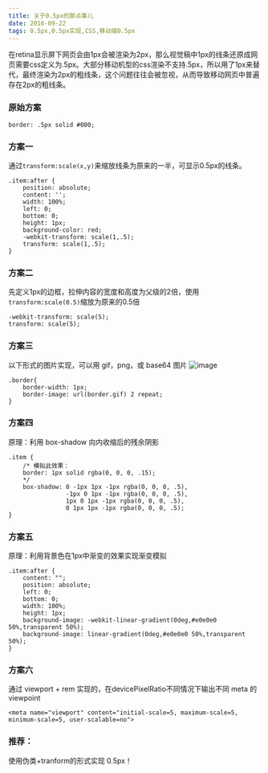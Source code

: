```yaml
---
title: 关于0.5px的那点事儿
date: 2016-09-22
tags: 0.5px,0.5px实现,CSS,移动端0.5px
---
```


在retina显示屏下网页会由1px会被渲染为2px，那么视觉稿中1px的线条还原成网页需要css定义为.5px。大部分移动机型的css渲染不支持.5px，所以用了1px来替代，最终渲染为2px的粗线条，这个问题往往会被忽视，从而导致移动网页中普遍存在2px的粗线条。

### 原始方案

```
border: .5px solid #000;
```

### 方案一

通过`transform:scale(x,y)`来缩放线条为原来的一半，可显示0.5px的线条。

```
.item:after {
    position: absolute;
    content: '';
    width: 100%;
    left: 0;
    bottom: 0;
    height: 1px;
    background-color: red;
    -webkit-transform: scale(1,.5);
    transform: scale(1,.5);
}
```

### 方案二

先定义1px的边框，拉伸内容的宽度和高度为父级的2倍，使用`transform:scale(0.5)`缩放为原来的0.5倍

```
-webkit-transform: scale(5);
transform: scale(5);
```

### 方案三

以下形式的图片实现，可以用 gif，png，或 base64 图片 ![image](http://image.freefe.cc/20160922204325.png)

```
.border{
    border-width: 1px;
    border-image: url(border.gif) 2 repeat;
}
```

### 方案四

原理：利用 box-shadow 向内收缩后的残余阴影

```
.item {
    /* 模拟此效果：
    border: 1px solid rgba(0, 0, 0, .15);
    */
    box-shadow: 0 -1px 1px -1px rgba(0, 0, 0, .5),
                -1px 0 1px -1px rgba(0, 0, 0, .5),
                1px 0 1px -1px rgba(0, 0, 0, .5),
                0 1px 1px -1px rgba(0, 0, 0, .5);
}
```

### 方案五

原理：利用背景色在1px中渐变的效果实现渐变模拟

```
.item:after {
    content: "";
    position: absolute;
    left: 0;
    bottom: 0;
    width: 100%;
    height: 1px;
    background-image: -webkit-linear-gradient(0deg,#e0e0e0 50%,transparent 50%);
    background-image: linear-gradient(0deg,#e0e0e0 50%,transparent 50%);
}
```

### 方案六

通过 viewport + rem 实现的，在devicePixelRatio不同情况下输出不同 meta 的 viewpoint

```
<meta name="viewport" content="initial-scale=5, maximum-scale=5, minimum-scale=5, user-scalable=no">
```

### 推荐：

使用伪类+tranform的形式实现 0.5px！